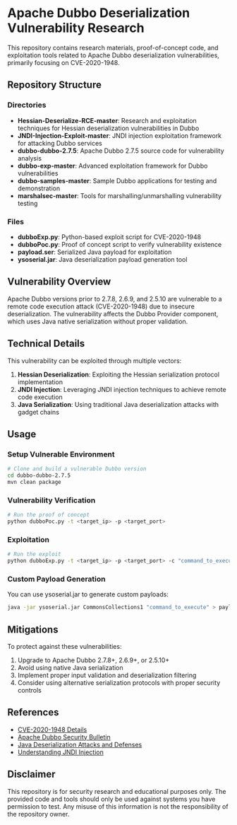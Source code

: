# Apache Dubbo Deserialization Vulnerability Research

This repository contains research materials, proof-of-concept code, and exploitation tools related to Apache Dubbo deserialization vulnerabilities, primarily focusing on CVE-2020-1948.

## Repository Structure

### Directories

- **Hessian-Deserialize-RCE-master**: Research and exploitation techniques for Hessian deserialization vulnerabilities in Dubbo
- **JNDI-Injection-Exploit-master**: JNDI injection exploitation framework for attacking Dubbo services
- **dubbo-dubbo-2.7.5**: Apache Dubbo 2.7.5 source code for vulnerability analysis
- **dubbo-exp-master**: Advanced exploitation framework for Dubbo vulnerabilities
- **dubbo-samples-master**: Sample Dubbo applications for testing and demonstration
- **marshalsec-master**: Tools for marshalling/unmarshalling vulnerability testing

### Files

- **dubboExp.py**: Python-based exploit script for CVE-2020-1948
- **dubboPoc.py**: Proof of concept script to verify vulnerability existence
- **payload.ser**: Serialized Java payload for exploitation
- **ysoserial.jar**: Java deserialization payload generation tool

## Vulnerability Overview

Apache Dubbo versions prior to 2.7.8, 2.6.9, and 2.5.10 are vulnerable to a remote code execution attack (CVE-2020-1948) due to insecure deserialization. The vulnerability affects the Dubbo Provider component, which uses Java native serialization without proper validation.

## Technical Details

This vulnerability can be exploited through multiple vectors:

1. **Hessian Deserialization**: Exploiting the Hessian serialization protocol implementation
2. **JNDI Injection**: Leveraging JNDI injection techniques to achieve remote code execution
3. **Java Serialization**: Using traditional Java deserialization attacks with gadget chains

## Usage

### Setup Vulnerable Environment

```bash
# Clone and build a vulnerable Dubbo version
cd dubbo-dubbo-2.7.5
mvn clean package
```

### Vulnerability Verification

```bash
# Run the proof of concept
python dubboPoc.py -t <target_ip> -p <target_port>
```

### Exploitation

```bash
# Run the exploit
python dubboExp.py -t <target_ip> -p <target_port> -c "command_to_execute"
```

### Custom Payload Generation

You can use ysoserial.jar to generate custom payloads:

```bash
java -jar ysoserial.jar CommonsCollections1 "command_to_execute" > payload.ser
```

## Mitigations

To protect against these vulnerabilities:

1. Upgrade to Apache Dubbo 2.7.8+, 2.6.9+, or 2.5.10+
2. Avoid using native Java serialization
3. Implement proper input validation and deserialization filtering
4. Consider using alternative serialization protocols with proper security controls

## References

- [CVE-2020-1948 Details](https://cve.mitre.org/cgi-bin/cvename.cgi?name=CVE-2020-1948)
- [Apache Dubbo Security Bulletin](https://github.com/apache/dubbo/security/advisories)
- [Java Deserialization Attacks and Defenses](https://snyk.io/blog/java-deserialization-attacks-guide/)
- [Understanding JNDI Injection](https://www.blackhat.com/docs/us-16/materials/us-16-Munoz-A-Journey-From-JNDI-LDAP-Manipulation-To-RCE.pdf)

## Disclaimer

This repository is for security research and educational purposes only. The provided code and tools should only be used against systems you have permission to test. Any misuse of this information is not the responsibility of the repository owner.

